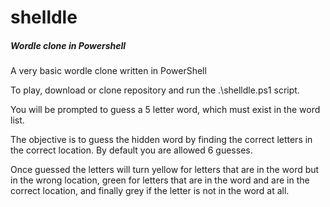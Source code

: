 # shelldle
##### Wordle clone in Powershell

A very basic wordle clone written in PowerShell

To play, download or clone repository and run the .\shelldle.ps1 script.

You will be prompted to guess a 5 letter word, which must exist in the word list.

The objective is to guess the hidden word by finding the correct letters in the correct location.  By default you are allowed 6 guesses.

Once guessed the letters will turn yellow for letters that are in the word but in the wrong location, green for letters that are in the word and are in the correct location, and finally grey if the letter is not in the word at all.
